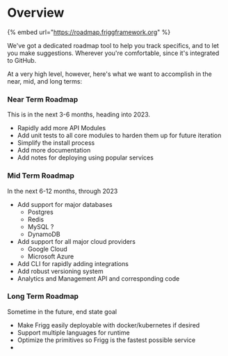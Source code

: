 # Overview

{% embed url="https://roadmap.friggframework.org" %}

We've got a dedicated roadmap tool to help you track specifics, and to let you make suggestions. Wherever you're comfortable, since it's integrated to GitHub.

At a very high level, however, here's what we want to accomplish in the near, mid, and long terms:

### Near Term Roadmap

This is in the next 3-6 months, heading into 2023.

* Rapidly add more API Modules
* Add unit tests to all core modules to harden them up for future iteration
* Simplify the install process
* Add more documentation
* Add notes for deploying using popular services

### Mid Term Roadmap

In the next 6-12 months, through 2023

* Add support for major databases
  * Postgres
  * Redis
  * MySQL ?
  * DynamoDB
* Add support for all major cloud providers
  * Google Cloud
  * Microsoft Azure
* Add CLI for rapidly adding integrations
* Add robust versioning system
* Analytics and Management API and corresponding code

### Long Term Roadmap

Sometime in the future, end state goal

* Make Frigg easily deployable with docker/kubernetes if desired
* Support multiple languages for runtime
* Optimize the primitives so Frigg is the fastest possible service
*

